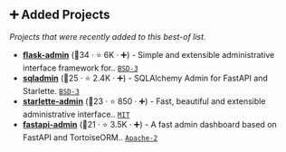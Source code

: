 ## ➕ Added Projects

_Projects that were recently added to this best-of list._

- <b><a href="https://github.com/pallets-eco/flask-admin">flask-admin</a></b> (🥇34 ·  ⭐ 6K · ➕) - Simple and extensible administrative interface framework for.. <code><a href="http://bit.ly/3aKzpTv">BSD-3</a></code>
- <b><a href="https://github.com/aminalaee/sqladmin">sqladmin</a></b> (🥈25 ·  ⭐ 2.4K · ➕) - SQLAlchemy Admin for FastAPI and Starlette. <code><a href="http://bit.ly/3aKzpTv">BSD-3</a></code>
- <b><a href="https://github.com/jowilf/starlette-admin">starlette-admin</a></b> (🥉23 ·  ⭐ 850 · ➕) - Fast, beautiful and extensible administrative interface.. <code><a href="http://bit.ly/34MBwT8">MIT</a></code>
- <b><a href="https://github.com/fastapi-admin/fastapi-admin">fastapi-admin</a></b> (🥉21 ·  ⭐ 3.5K · ➕) - A fast admin dashboard based on FastAPI and TortoiseORM.. <code><a href="http://bit.ly/3nYMfla">Apache-2</a></code>

